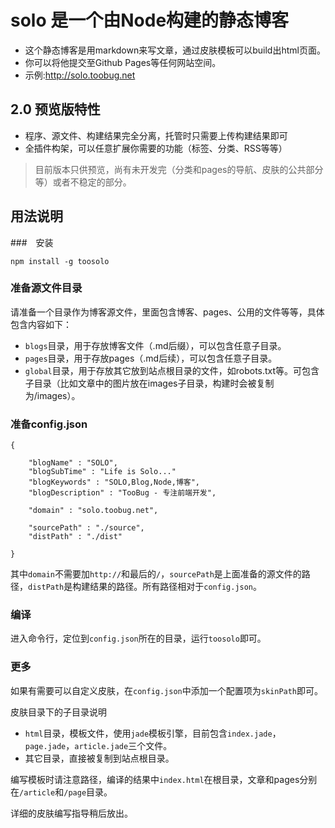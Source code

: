 # solo 是一个由Node构建的静态博客

- 这个静态博客是用markdown来写文章，通过皮肤模板可以build出html页面。
- 你可以将他提交至Github Pages等任何网站空间。
- 示例:<http://solo.toobug.net>

## 2.0 预览版特性

- 程序、源文件、构建结果完全分离，托管时只需要上传构建结果即可
- 全插件构架，可以任意扩展你需要的功能（标签、分类、RSS等等）

> 目前版本只供预览，尚有未开发完（分类和pages的导航、皮肤的公共部分等）或者不稳定的部分。

## 用法说明

###　安装

	npm install -g toosolo

### 准备源文件目录

请准备一个目录作为博客源文件，里面包含博客、pages、公用的文件等等，具体包含内容如下：

- `blogs`目录，用于存放博客文件（.md后缀），可以包含任意子目录。
- `pages`目录，用于存放pages（.md后续），可以包含任意子目录。
- `global`目录，用于存放其它放到站点根目录的文件，如robots.txt等。可包含子目录（比如文章中的图片放在images子目录，构建时会被复制为/images）。

### 准备config.json

	{

		"blogName" : "SOLO",
		"blogSubTime" : "Life is Solo..."
		"blogKeywords" : "SOLO,Blog,Node,博客",
		"blogDescription" : "TooBug - 专注前端开发",

		"domain" : "solo.toobug.net",

		"sourcePath" : "./source",
		"distPath" : "./dist"

	}

其中`domain`不需要加`http://`和最后的`/`，`sourcePath`是上面准备的源文件的路径，`distPath`是构建结果的路径。所有路径相对于`config.json`。

### 编译

进入命令行，定位到`config.json`所在的目录，运行`toosolo`即可。

### 更多

如果有需要可以自定义皮肤，在`config.json`中添加一个配置项为`skinPath`即可。

皮肤目录下的子目录说明

- `html`目录，模板文件，使用`jade`模板引擎，目前包含`index.jade`，`page.jade`，`article.jade`三个文件。
- 其它目录，直接被复制到站点根目录。

编写模板时请注意路径，编译的结果中`index.html`在根目录，文章和pages分别在`/article`和`/page`目录。

详细的皮肤编写指导稍后放出。

